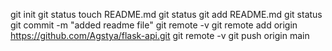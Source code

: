 <!-- echo "# flask-api" >> README.md
git init
git add README.md
git commit -m "first commit"
git branch -M main
git remote add origin https://github.com/Agstya/flask-api.git
git push -u origin main -->
<!-- ---------------------------------------------------------------- -->

<!-- git remote add origin https://github.com/Agstya/flask-api.git
git branch -M main
git push -u origin main -->

<!-- ------------------------------------------------------------------ -->

git init
git status
touch README.md
git status
git add README.md
git status
git commit -m "added readme file"
git remote -v
git remote add origin https://github.com/Agstya/flask-api.git
git remote -v
git push origin main


